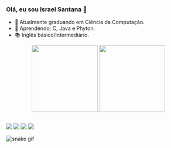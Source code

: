 ### Olá, eu sou Israel Santana 👋

- 🔭 Atualmente graduando em Ciência da Computação.
- 🌱 Aprendendo; C, Java e Phyton.
- 📚 Inglês básico/intermediário.

<div align="center">
  <a href="https://github.com/rafaballerini">
  <img height="180em" src="https://github-readme-stats.vercel.app/api?username=SantanaIsrael&show_icons=true&theme=react&include_all_commits=true&count_private=true"/>
  <img height="180em" src="https://github-readme-stats.vercel.app/api/top-langs/?username=SantanaIsrael&layout=compact&langs_count=7&theme=react"/>
</div>
  
  ##
  
<div> 
  <a href="https://instagram.com/israel_santana_" target="_blank"><img src="https://img.shields.io/badge/-Instagram-%23E4405F?style=for-the-badge&logo=instagram&logoColor=white" target="_blank"></a>
  <a href = "mailto:israel.andocomdeus@gmail.com"><img src="https://img.shields.io/badge/-Gmail-%23333?style=for-the-badge&logo=gmail&logoColor=white" target="_blank"></a>
  <a href="https://www.linkedin.com/in/israel-santana-29189b1b9" target="_blank"><img src="https://img.shields.io/badge/-LinkedIn-%230077B5?style=for-the-badge&logo=linkedin&logoColor=white" target="_blank"></a>
   	<a href="https://wa.me/71992134057" target="_blank"><img src="https://img.shields.io/badge/WhatsApp-25D366?style=for-the-badge&logo=whatsapp&logoColor=white" target="_blank"></a>
 
  ![snake gif](https://github.com/SantanaIsrael/SantanaIsrael/blob/output/github-contribution-grid-snake.svg)

  </div>
